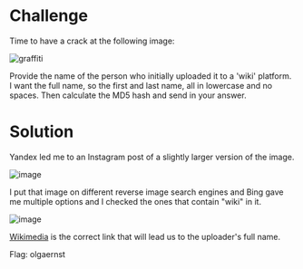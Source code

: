 # Challenge

Time to have a crack at the following image:

![graffiti](https://user-images.githubusercontent.com/81070073/121271588-de87bb00-c878-11eb-95d3-7eef29556f88.jpg)

Provide the name of the person who initially uploaded it to a 'wiki' platform. I want the full name, so the first and last name, all in lowercase and no spaces. Then calculate the MD5 hash and send in your answer.

# Solution

Yandex led me to an Instagram post of a slightly larger version of the image.

![image](https://user-images.githubusercontent.com/81070073/121271644-f8290280-c878-11eb-897c-bd4a246e4e2a.png)

I put that image on different reverse image search engines and Bing gave me multiple options and I checked the ones that contain "wiki" in it.

![image](https://user-images.githubusercontent.com/81070073/121271734-29a1ce00-c879-11eb-834f-25e4247057f9.png)

[Wikimedia](https://commons.wikimedia.org/wiki/File:Graffiti_art,_Epplehaus_T%C3%BCbingen_(2018).jpg) is the correct link that will lead us to the uploader's full name. 

Flag: olgaernst

